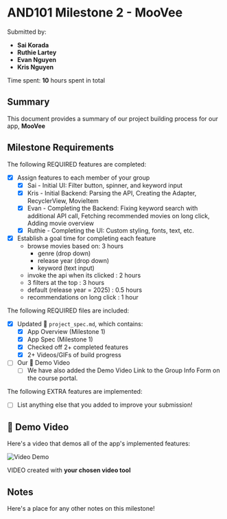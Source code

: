 # AND101 Milestone 2 - **MooVee**

Submitted by:
- **Sai Korada**
- **Ruthie Lartey**
- **Evan Nguyen**
- **Kris Nguyen**

Time spent: **10** hours spent in total

## Summary

This document provides a summary of our project building process for our app, **MooVee**

## Milestone Requirements

<!-- Please be sure to change the [ ] to [x] for any features you completed.  If a feature is not checked [x], you might miss the points for that item! -->

The following REQUIRED features are completed:

- [x] Assign features to each member of your group
  - [x] Sai - Initial UI: Filter button, spinner, and keyword input
  - [x] Kris - Initial Backend: Parsing the API, Creating the Adapter, RecyclerView, MovieItem
  - [x] Evan - Completing the Backend: Fixing keyword search with additional API call, Fetching recommended movies on long click, Adding movie overview
  - [x] Ruthie - Completing the UI: Custom styling, fonts, text, etc.
- [x] Establish a goal time for completing each feature
  - browse movies based on: 3 hours
    - genre (drop down)
    - release year (drop down)
    - keyword (text input)
  - invoke the api when its clicked : 2 hours
  - 3 filters at the top : 3 hours
  - default (release year = 2025) : 0.5 hours
  - recommendations on long click : 1 hour

The following REQUIRED files are included:

- [x] Updated 📄 `project_spec.md`, which contains:
  - [X] App Overview (Milestone 1)
  - [X] App Spec (Milestone 1)
  - [x] Checked off 2+ completed features
  - [x] 2+ Videos/GIFs of build progress

- [ ] Our 🎥 Demo Video
  - [ ] We have also added the Demo Video Link to the Group Info Form on the course portal.

The following EXTRA features are implemented:

- [ ] List anything else that you added to improve your submission!

## 🎥 Demo Video

Here's a video that demos all of the app's implemented features:

<img src='http://i.imgur.com/link/to/your/gif/file.gif' title='Video Demo' width='' alt='Video Demo' />

VIDEO created with **your chosen video tool**

## Notes

Here's a place for any other notes on this milestone!
